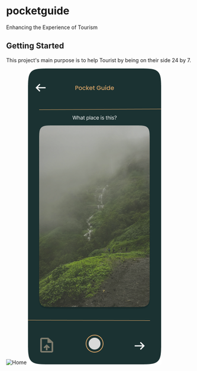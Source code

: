 # pocketguide

Enhancing the Experience of Tourism

## Getting Started

This project's main purpose is to help Tourist by being on their side 24 by 7.

![Home](homePage.png)
![scanner](scanner.png) 
